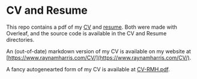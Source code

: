 # CV and Resume

This repo contains a pdf of my [CV](./CV.pdf) and [resume](./Resume.pdf). 
Both were made with Overleaf, and the source code is available in the CV and Resume directories.

An (out-of-date) markdown version of my CV is available on my website at [https://www.raynamharris.com/CV/](https://www.raynamharris.com/CV/).

A fancy autogenearted form of my CV is available at [CV-RMH.pdf](./CV-RMH.pdf).